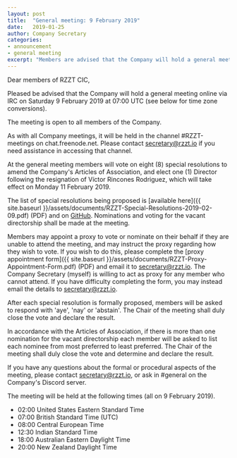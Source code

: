 ```yaml
---
layout: post
title:  "General meeting: 9 February 2019"
date:   2019-01-25
author: Company Secretary
categories:
- announcement
- general meeting
excerpt: "Members are advised that the Company will hold a general meeting online via IRC on Saturday 9 February 2019 at 07:00 UTC."
---
```


Dear members of RZZT CIC,

Pleased be advised that the Company will hold a general meeting online via IRC on Saturday 9 February 2019 at 07:00 UTC (see below for time zone conversions).

The meeting is open to all members of the Company.

As with all Company meetings, it will be held in the channel #RZZT-meetings on chat.freenode.net. Please contact [secretary@rzzt.io](mailto:secretary@rzzt.io) if you need assistance in accessing that channel.

At the general meeting members will vote on eight (8) special resolutions to amend the Company's Articles of Association, and elect one (1) Director following the resignation of Víctor Rincones Rodriguez, which will take effect on Monday 11 February 2019.

The list of special resolutions being proposed is [available here]({{ site.baseurl }}/assets/documents/RZZT-Special-Resolutions-2019-02-09.pdf) (PDF) and on [GitHub](https://github.com/RZZT/Company-Documents/blob/master/Drafts/draft-resolutions.md). Nominations and voting for the vacant directorship shall be made at the meeting.

Members may appoint a proxy to vote or nominate on their behalf if they are unable to attend the meeting, and may instruct the proxy regarding how they wish to vote. If you wish to do this, please complete the [proxy appointment form]({{ site.baseurl }}/assets/documents/RZZT-Proxy-Appointment-Form.pdf) (PDF) and email it to [secretary@rzzt.io](mailto:secretary@rzzt.io). The Company Secretary (myself) is willing to act as proxy for any member who cannot attend. If you have difficulty completing the form, you may instead email the details to secretary@rzzt.io.

After each special resolution is formally proposed, members will be asked to respond with 'aye', 'nay' or 'abstain'. The Chair of the meeting shall duly close the vote and declare the result.

In accordance with the Articles of Association, if there is more than one nomination for the vacant directorship each member will be asked to list each nominee from most preferred to least preferred. The Chair of the meeting shall duly close the vote and determine and declare the result.

If you have any questions about the formal or procedural aspects of the meeting, please contact [secretary@rzzt.io](mailto:secretary@rzzt.io), or ask in #general on the Company's Discord server.

The meeting will be held at the following times (all on 9 February 2019).

- 02:00 United States Eastern Standard Time
- 07:00 British Standard Time (UTC)
- 08:00 Central European Time
- 12:30 Indian Standard Time
- 18:00 Australian Eastern Daylight Time
- 20:00 New Zealand Daylight Time
